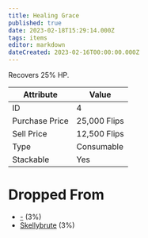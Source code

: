 ```yaml
---
title: Healing Grace
published: true
date: 2023-02-18T15:29:14.000Z
tags: items
editor: markdown
dateCreated: 2023-02-16T00:00:00.000Z
---
```


Recovers 25% HP.

|Attribute|Value|
|-|-|
|ID|4|
|Purchase Price|25,000 Flips|
|Sell Price|12,500 Flips|
|Type|Consumable|
|Stackable|Yes|


# Dropped From
 * [-](/monsters/-.md) (3%)
 * [Skellybrute](/monsters/skellybrute.md) (3%)
